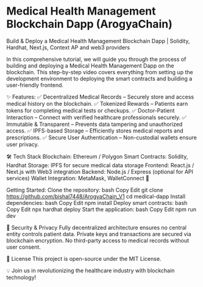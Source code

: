 # Medical Health Management Blockchain Dapp (ArogyaChain)

Build & Deploy a Medical Health Management Blockchain Dapp | Solidity, Hardhat, Next.js, Context AP and web3 providers

In this comprehensive tutorial, we will guide you through the process of building and deploying a Medical Health Management Dapp on the blockchain. This step-by-step video covers everything from setting up the development environment to deploying the smart contracts and building a user-friendly frontend.

✨ Features:
✅ Decentralized Medical Records – Securely store and access medical history on the blockchain. 
✅ Tokenized Rewards – Patients earn tokens for completing medical tests or checkups. 
✅ Doctor-Patient Interaction – Connect with verified healthcare professionals securely. 
✅ Immutable & Transparent – Prevents data tampering and unauthorized access. 
✅ IPFS-based Storage – Efficiently stores medical reports and prescriptions. 
✅ Secure User Authentication – Non-custodial wallets ensure user privacy.

🛠 Tech Stack Blockchain: 
Ethereum / Polygon 
Smart Contracts: Solidity, Hardhat 
Storage: IPFS for secure medical data storage 
Frontend: React.js / Next.js with Web3 integration 
Backend: Node.js / Express (optional for API services) 
Wallet Integration: MetaMask, WalletConnect 🚀 

Getting Started:
Clone the repository: bash Copy Edit git clone https://github.com/bishal7448/ArogyaChain_V1 
cd medical-dapp 
Install dependencies: bash Copy Edit npm install 
Deploy smart contracts: bash Copy Edit npx hardhat deploy 
Start the application: bash Copy Edit npm run dev 

🔐 Security & Privacy Fully decentralized architecture ensures no central entity controls patient data. Private keys and transactions are secured via blockchain encryption. No third-party access to medical records without user consent. 

📜 License This project is open-source under the MIT License.

💡 Join us in revolutionizing the healthcare industry with blockchain technology!
